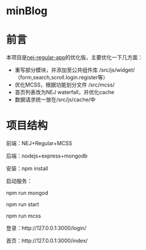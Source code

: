 # minBlog
<h1>前言</h1>
本项目是<a href="https://github.com/luyanchen/nej-regular-app">nej-regular-app</a>的优化版，主要优化一下几方面：

<ul>
<li>重写部分模块，并添加至公共组件库 /src/js/widget/（form,search,scroll.login.register等）</li>
<li>优化MCSS，根据功能划分文件 /src/mcss/</li>
<li>首页列表改为NEJ waterfall，并优化cache</li>
<li>数据请求统一放在/src/js/cache/中</li>
</ul>
<h1>项目结构</h1>
<p>前端：NEJ+Regular+MCSS</p>
<p>后端：nodejs+express+mongodb</p>

<p>安装：npm install</p>
<p>启动服务：</p>
<p>npm run mongod</p>
<p>npm run start</p>
<p>npm run mcss</p>
<p>登录：http://127.0.0.1:3000/login/</p>
<p>首页：http://127.0.0.1:3000/index/</p>

